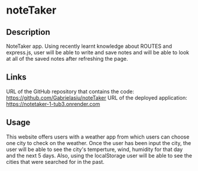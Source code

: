 # noteTaker
## Description
NoteTaker app. Using recently learnt knowledge about ROUTES and express.js, user will be able to write and save notes and will be able to look at all of the saved notes after refreshing the page.



## Links
URL of the GitHub repository that contains the code: https://github.com/Gabrielasiu/noteTaker
URL of the deployed application: https://notetaker-1-tub3.onrender.com
## Usage
This website offers users with a weather app from which users can choose one city to check on the weather. Once the user has been input the city, the user will be able to see the city's temperture, wind, humidity for that day and the next 5 days. Also, using the localStorage user will be able to see the cities that were searched for in the past.
